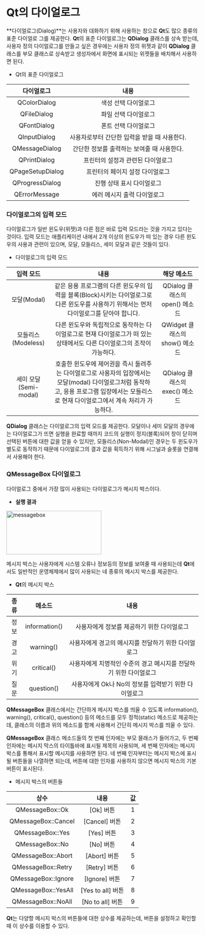 # Qt의 다이얼로그

**다이얼로그(Dialog)**는 사용자와 대화하기 위해 사용하는 창으로 **Qt**도 많으 종류의 표준 다이얼로 그를 제공한다. **Qt**의 표준 다이얼로그는 **QDialog** 클래스를 상속 받는데, 사용자 정의 다이얼로그를 만들고 싶은 경우에는 사용자 정의 위젯과 같이 **QDialog** 클래스를 부모 클래스로 상속받고 생성자에서 화면에 표시되는 위젯들을 배치해서 사용하면 된다.

+ Qt의 표준 다이얼로그

| 다이얼로그 | 내용 |
|:---:|:---:|
|QColorDialog | 색성 선택 다이얼로그 |
| QFileDialog | 파일 선택 다이얼로그 |
| QFontDialog | 폰트 선택 다이얼로그 |
| QInputDialog | 사용자로부터 간단한 입력을 받을 때 사용한다. |
| QMessageDialog | 간단한 정보를 출력하는 보여줄 때 사용한다. |
| QPrintDialog | 프린터의 설정과 관련된 다이얼로그 |
| QPageSetupDialog | 프린터의 페이지 설정 다이얼로그 |
| QProgressDialog | 진행 상태 표시 다이얼로그 |
| QErrorMessage | 에러 메시지 출력 다이얼로그 |

### 다이얼로그의 입력 모드

다이얼로그가 일반 윈도우(위젯)과 다른 점은 바로 입력 모드라는 것을 가지고 있다는 것이다. 입력 모드는 애플리케이션 내에서 2개 이상의 윈도우가 떠 있는 경우 다른 윈도우의 사용과 관련이 있으며, 모달, 모들리스, 세미 모달과 같은 것들이 있다.

+ 다이얼로그의 입력 모드

| 입력 모드 | 내용 | 해당 메소드 |
|:---:|:---:|:---:|
|모달(Modal) | 같은 응용 프로그램의 다른 윈도우의 입력을 블록(Block)시키는 다이얼로그로 다른 윈도우를 사용하기 위해서는 먼저 다이얼로그를 닫아야 합니다. | QDialog 클래스의 open() 메소드|
| 모들리스(Modeless) | 다른 윈도우와 독립적으로 동작하는 다이얼로그로 현재 다이얼로그가 떠 있는 상태에서도 다른 다이얼로그의 조작이 가능하다. | QWidget 클래스의 show() 메소드 |
| 세미 모달(Semi-modal) | 호출한 윈도우에 제어권을 즉시 돌려주는 다이얼로그로 사용자의 입장에서는 모달(modal) 다이얼로그처럼 동작하고, 응용 프로그램 입장에서는 모들리스로 현재 다이얼로그에서 계속 처리가 가능하다. | QDialog 클래스의 exec() 메소드 |

**QDialog** 클래스는 다이얼로그의 입력 모드를 제공한다. 모달이나 세미 모달의 경우에는 다이얼로그가 뜨면 실행을 완료할 때까지 코드의 실행이 정지(블록)되어 창이 닫히며 선택된 버튼에 대한 값을 얻을 수 있지만, 모들리스(Non-Modal)인 경우는 두 윈도우가 별도로 동작하기 때문에 다이얼로그의 결과 값을 획득하기 위해 시그널과 슬롯을 연결해서 사용해야 한다.

### **QMessageBox** 다이얼로그

다이얼로그 중에서 가장 많이 사용되는 다이얼로그가 메시지 박스이다.

+ **실행 결과**
<img width="249" height="114" alt="messagebox" src="https://github.com/user-attachments/assets/721f5687-0b59-4e2e-a2a0-aa260f4b63ac" />

메시지 박스는 사용자에게 시스템 오류나 정보등의 정보를 보여줄 때 사용되는데 **Qt**에서도 일반적인 운영체제에서 많이 사용되는 네 종류의 메시지 박스를 제공한다.

+ **Qt**의 메시지 박스

| 종류 | 메소드 | 내용
|:---:|:---:|:---:|
| 정보 | information() | 사용자에게 정보를 제공하기 위한 다이얼로그
| 경고 | warning() | 사용자에게 경고의 메시지를 전달하기 위한 다이얼로그
| 위기 | critical() | 사용자에게 치명적인 수준의 경고 메시지를 전달하기 위한 다이얼로그
| 질문 | question() | 사용자에게 Ok나 No의 정보를 입력받기 위한 다이얼로그

**QMessageBox** 클래스에서는 간단하게 메시지 박스를 띄울 수 있도록 information(), warning(), critical(), question() 등의 메소드를 모두 정적(static) 메소드로 제공하는데, 클래스의 이름과 위의 메소드를 함께 사용해서 간단히 메시지 박스를 띄울 수 있다.

**QMessageBox** 클래스 메소드들의 첫 번째 인자에는 부모 믈래스가 들어가고, 두 번째 인자에는 메시지 막스의 타이틀바에 표시될 제목의 사용되며, 세 번째 인자에는 메시지 박스를 통해서 표시할 메시지를 사용하면 된다. 네 번째 인자부터는 메시지 박스에 표시될 버튼들을 나열하면 되는데, 버튼에 대한 인자를 사용하지 않으면 메시지 박스의 기본 버튼이 표시된다.

+ 메시지 박스의 버튼들

| 상수 | 내용 | 값
|:---:|:---:|:---:
| QMessageBox::Ok | [Ok] 버튼 | 1 |
| QMessageBox::Cancel | [Cancel] 버튼 | 2 |
| QMessageBox::Yes | [Yes] 버튼 | 3 |
| QMessageBox::No | [No] 버튼 | 4 |
| QMessageBox::Abort | [Abort] 버튼 | 5 |
| QMessageBox::Retry | [Retry] 버튼 | 6 |
| QMessageBox::Ignore | [Ignore] 버튼 | 7 |
| QMessageBox::YesAll | [Yes to all] 버튼 | 8 |
| QMessageBox::NoAll | [No to all] 버튼 | 9 |

**Qt**는 다양항 메시지 박스의 버튼들에 대한 상수를 제공하는데, 버튼을 설정하고 확인할 때 이 상수를 이용할 수 있다.
